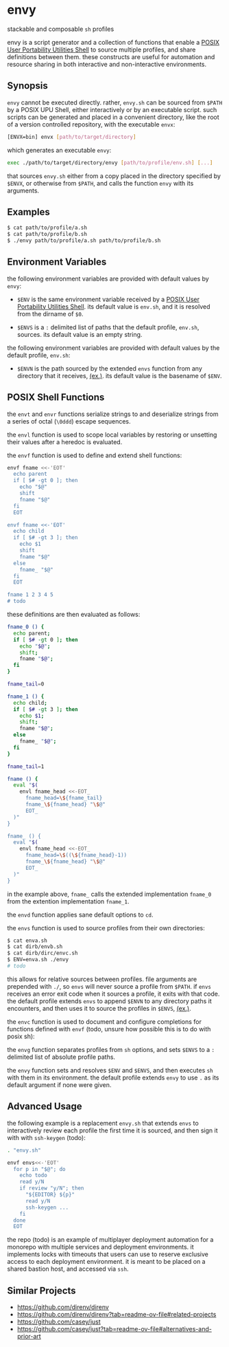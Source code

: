 # envy
stackable and composable `sh` profiles

envy is a script generator and a collection of functions that enable a [POSIX User Portability Utilities Shell](https://pubs.opengroup.org/onlinepubs/9799919799/utilities/sh.html) to source multiple profiles, and share definitions between them.
these constructs are useful for automation and resource sharing in both interactive and non-interactive environments.

## Synopsis

`envy` cannot be executed directly. rather, `envy.sh` can be sourced from `$PATH` by a POSIX UPU Shell, either interactively or by an executable script.
such scripts can be generated and placed in a convenient directory, like the root of a version controlled repository, with the executable `envx`:

```sh
[ENVX=bin] envx [path/to/target/directory]
```

which generates an executable `envy`:

```sh
exec ./path/to/target/directory/envy [path/to/profile/env.sh] [...]
```

that sources `envy.sh` either from a copy placed in the directory specified by `$ENVX`, or otherwise from `$PATH`, and calls the function `envy` with its arguments.

## Examples

```sh
$ cat path/to/profile/a.sh
$ cat path/to/profile/b.sh
$ ./envy path/to/profile/a.sh path/to/profile/b.sh
```

## Environment Variables

the following environment variables are provided with default values by `envy`:

* `$ENV` is the same environment variable received by a [POSIX User Portability Utilities Shell](https://pubs.opengroup.org/onlinepubs/9799919799/utilities/sh.html). its default value is `env.sh`, and it is resolved from the dirname of `$0`.

* `$ENVS` is a `:` delimited list of paths that the default profile, `env.sh`, sources. its default value is an empty string.

the following environment variables are provided with default values by the default profile, `env.sh`:

* `$ENVN` is the path sourced by the extended `envs` function from any directory that it receives, [(ex.)](https://github.com/MayCXC/envy/blob/master/env.sh). its default value is the basename of `$ENV`.

## POSIX Shell Functions

the `envt` and `envr` functions serialize strings to and deserialize strings from a series of octal (`\0ddd`) escape sequences.

the `envl` function is used to scope local variables by restoring or unsetting their values after a heredoc is evaluated.

the `envf` function is used to define and extend shell functions:

```sh
envf fname <<-'EOT'
  echo parent
  if [ $# -gt 0 ]; then
    echo "$@"
    shift
    fname "$@"
  fi
  EOT

envf fname <<-'EOT'
  echo child
  if [ $# -gt 3 ]; then
    echo $1
    shift
    fname "$@"
  else
    fname_ "$@"
  fi
  EOT

fname 1 2 3 4 5
# todo
```

these definitions are then evaluated as follows:

```sh
fname_0 () {
  echo parent;
  if [ $# -gt 0 ]; then
    echo "$@";
    shift;
    fname "$@";
  fi
}

fname_tail=0

fname_1 () {
  echo child;
  if [ $# -gt 3 ]; then
    echo $1;
    shift;
    fname "$@";
  else
    fname_ "$@";
  fi
}

fname_tail=1

fname () {
  eval "$(
    envl fname_head <<-EOT_
      fname_head=\${fname_tail}
      fname_\${fname_head} "\$@"
      EOT_
  )"
}

fname_ () {
  eval "$(
    envl fname_head <<-EOT_
      fname_head=\$((\${fname_head}-1))
      fname_\${fname_head} "\$@"
      EOT_
  )"
}
```

in the example above, `fname_` calls the extended implementation `fname_0` from the extention implementation `fname_1`.

the `envd` function applies sane default options to `cd`.

the `envs` function is used to source profiles from their own directories:

```sh
$ cat enva.sh
$ cat dirb/envb.sh
$ cat dirb/dirc/envc.sh
$ ENV=enva.sh ./envy
# todo
```

this allows for relative sources between profiles.
file arguments are prepended with `./`, so `envs` will never source a profile from `$PATH`.
if `envs` receives an error exit code when it sources a profile, it exits with that code.
the default profile extends `envs` to append `$ENVN` to any directory paths it encounters, and then uses it to source the profiles in `$ENVS`, [(ex.)](https://github.com/MayCXC/envy/blob/master/env.sh).

the `envc` function is used to document and configure completions for functions defined with `envf` (todo, unsure how possible this is to do with posix sh):

the `envg` function separates profiles from `sh` options, and sets `$ENVS` to a `:` delimited list of absolute profile paths.

the `envy` function sets and resolves `$ENV` and `$ENVS`, and then executes `sh` with them in its environment. the default profile extends `envy` to use `.` as its default argument if none were given.

## Advanced Usage

the following example is a replacement `envy.sh` that extends `envs` to interactively review each profile the first time it is sourced, and then sign it with with `ssh-keygen` (todo):

```sh
. "envy.sh"

envf envs<<-'EOT'
  for p in "$@"; do
    echo todo
    read y/N
    if review "y/N"; then
      "${EDITOR} ${p}"
      read y/N
      ssh-keygen ...
    fi
  done
  EOT
```

the repo (todo) is an example of multiplayer deployment automation for a monorepo with multiple services and deployment environments.
it implements locks with timeouts that users can use to reserve exclusive access to each deployment environment.
it is meant to be placed on a shared bastion host, and accessed via `ssh`.

## Similar Projects

- https://github.com/direnv/direnv
- https://github.com/direnv/direnv?tab=readme-ov-file#related-projects
- https://github.com/casey/just
- https://github.com/casey/just?tab=readme-ov-file#alternatives-and-prior-art
